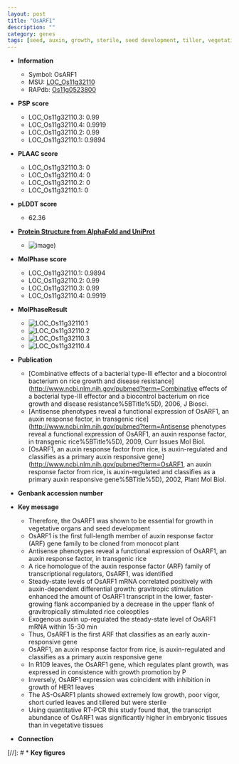 ```yaml
---
layout: post
title: "OsARF1"
description: ""
category: genes
tags: [seed, auxin, growth, sterile, seed development, tiller, vegetative]
---
```


* **Information**  
    + Symbol: OsARF1  
    + MSU: [LOC_Os11g32110](http://rice.plantbiology.msu.edu/cgi-bin/ORF_infopage.cgi?orf=LOC_Os11g32110)  
    + RAPdb: [Os11g0523800](http://rapdb.dna.affrc.go.jp/viewer/gbrowse_details/irgsp1?name=Os11g0523800)  

* **PSP score**  
    + LOC_Os11g32110.3: 0.99 
    + LOC_Os11g32110.4: 0.9919 
    + LOC_Os11g32110.2: 0.99 
    + LOC_Os11g32110.1: 0.9894 

* **PLAAC score**  
    + LOC_Os11g32110.3: 0 
    + LOC_Os11g32110.4: 0 
    + LOC_Os11g32110.2: 0 
    + LOC_Os11g32110.1: 0 

* **pLDDT score**
    + 62.36

* **[Protein Structure from AlphaFold and UniProt](https://www.uniprot.org/uniprotkb/Q2R3F5/entry#structure)**
    + ![image](https://ricepsp.github.io/images/Q2/AF-Q2R3F5-F1.png))

* **MolPhase score**
    + LOC_Os11g32110.1: 0.9894
    + LOC_Os11g32110.2: 0.99
    + LOC_Os11g32110.3: 0.99
    + LOC_Os11g32110.4: 0.9919

* **MolPhaseResult**
    + ![LOC_Os11g32110.1](https://ricepsp.github.io/pictures/LOC_Os11g/LOC_Os11g32110.1.png)
    + ![LOC_Os11g32110.2](https://ricepsp.github.io/pictures/LOC_Os11g/LOC_Os11g32110.2.png)
    + ![LOC_Os11g32110.3](https://ricepsp.github.io/pictures/LOC_Os11g/LOC_Os11g32110.3.png)
    + ![LOC_Os11g32110.4](https://ricepsp.github.io/pictures/LOC_Os11g/LOC_Os11g32110.4.png)

* **Publication**  
    + [Combinative effects of a bacterial type-III effector and a biocontrol bacterium on rice growth and disease resistance](http://www.ncbi.nlm.nih.gov/pubmed?term=Combinative effects of a bacterial type-III effector and a biocontrol bacterium on rice growth and disease resistance%5BTitle%5D), 2006, J Biosci.
    + [Antisense phenotypes reveal a functional expression of OsARF1, an auxin response factor, in transgenic rice](http://www.ncbi.nlm.nih.gov/pubmed?term=Antisense phenotypes reveal a functional expression of OsARF1, an auxin response factor, in transgenic rice%5BTitle%5D), 2009, Curr Issues Mol Biol.
    + [OsARF1, an auxin response factor from rice, is auxin-regulated and classifies as a primary auxin responsive gene](http://www.ncbi.nlm.nih.gov/pubmed?term=OsARF1, an auxin response factor from rice, is auxin-regulated and classifies as a primary auxin responsive gene%5BTitle%5D), 2002, Plant Mol Biol.

* **Genbank accession number**  

* **Key message**  
    + Therefore, the OsARF1 was shown to be essential for growth in vegetative organs and seed development
    + OsARF1 is the first full-length member of auxin response factor (ARF) gene family to be cloned from monocot plant
    + Antisense phenotypes reveal a functional expression of OsARF1, an auxin response factor, in transgenic rice
    + A rice homologue of the auxin response factor (ARF) family of transcriptional regulators, OsARF1, was identified
    + Steady-state levels of OsARF1 mRNA correlated positively with auxin-dependent differential growth: gravitropic stimulation enhanced the amount of OsARF1 transcript in the lower, faster-growing flank accompanied by a decrease in the upper flank of gravitropically stimulated rice coleoptiles
    + Exogenous auxin up-regulated the steady-state level of OsARF1 mRNA within 15-30 min
    + Thus, OsARF1 is the first ARF that classifies as an early auxin-responsive gene
    + OsARF1, an auxin response factor from rice, is auxin-regulated and classifies as a primary auxin responsive gene
    + In R109 leaves, the OsARF1 gene, which regulates plant growth, was expressed in consistence with growth promotion by P
    + Inversely, OsARF1 expression was coincident with inhibition in growth of HER1 leaves
    + The AS-OsARF1 plants showed extremely low growth, poor vigor, short curled leaves and tillered but were sterile
    + Using quantitative RT-PCR this study found that, the transcript abundance of OsARF1 was significantly higher in embryonic tissues than in vegetative tissues

* **Connection**  

[//]: # * **Key figures**  


